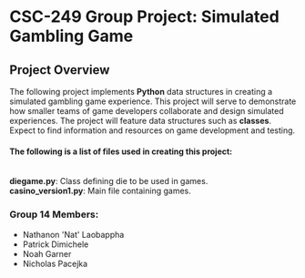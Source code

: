 # CSC-249 Group Project: Simulated Gambling Game

## Project Overview

The following project implements **Python** data structures in creating a simulated gambling game experience. This project will serve to demonstrate how smaller teams of game developers collaborate and design simulated experiences. The project will feature data structures such as **classes**. Expect to find information and resources on game development and testing.
#### The following is a list of files used in creating this project:
<br>**diegame.py**: Class defining die to be used in games.
<br>**casino_version1.py**: Main file containing games.

### Group 14 Members:
- Nathanon 'Nat' Laobappha
- Patrick Dimichele
- Noah Garner 
- Nicholas Pacejka 
